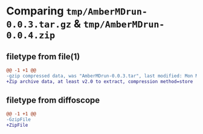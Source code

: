 # Comparing `tmp/AmberMDrun-0.0.3.tar.gz` & `tmp/AmberMDrun-0.0.4.zip`

## filetype from file(1)

```diff
@@ -1 +1 @@
-gzip compressed data, was "AmberMDrun-0.0.3.tar", last modified: Mon Mar 27 10:47:45 2023, max compression
+Zip archive data, at least v2.0 to extract, compression method=store
```

## filetype from diffoscope

```diff
@@ -1 +1 @@
-GzipFile
+ZipFile
```

